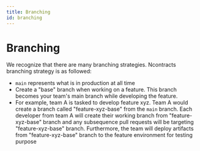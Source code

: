 ```yaml
---
title: Branching
id: branching
---
```


# Branching

We recognize that there are many branching strategies.  Ncontracts branching strategy is as followed:

- `main` represents what is in production at all time
- Create a "base" branch when working on a feature. This branch becomes your team's main branch while developing the feature.
- For example, team A is tasked to develop feature xyz.  Team A would create a branch called "feature-xyz-base" from the `main` branch.  Each developer from team A will create their working branch from "feature-xyz-base" branch and any subsequence pull requests will be targeting "feature-xyz-base" branch.  Furthermore, the team will deploy artifacts from "feature-xyz-base" branch to the feature environment for testing purpose 
